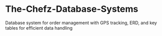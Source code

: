 # The-Chefz-Database-Systems
Database system for order management with GPS tracking,  ERD, and key tables for efficient data handling 
